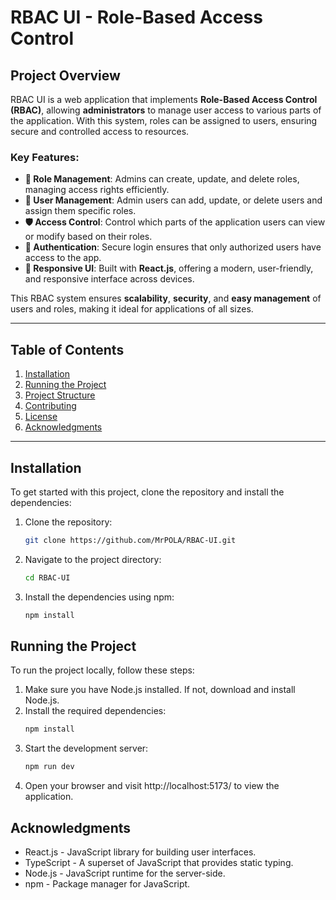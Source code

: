 # RBAC UI - Role-Based Access Control

## Project Overview

RBAC UI is a web application that implements **Role-Based Access Control (RBAC)**, allowing **administrators** to manage user access to various parts of the application. With this system, roles can be assigned to users, ensuring secure and controlled access to resources.

### Key Features:
- **🔐 Role Management**: Admins can create, update, and delete roles, managing access rights efficiently.
- **👥 User Management**: Admin users can add, update, or delete users and assign them specific roles.
- **🛡️ Access Control**: Control which parts of the application users can view or modify based on their roles.
- **🔑 Authentication**: Secure login ensures that only authorized users have access to the app.
- **📱 Responsive UI**: Built with **React.js**, offering a modern, user-friendly, and responsive interface across devices.

This RBAC system ensures **scalability**, **security**, and **easy management** of users and roles, making it ideal for applications of all sizes.

---

## Table of Contents

1. [Installation](#installation)
2. [Running the Project](#running-the-project)
3. [Project Structure](#project-structure)
4. [Contributing](#contributing)
5. [License](#license)
6. [Acknowledgments](#acknowledgments)

---

## Installation

To get started with this project, clone the repository and install the dependencies:

1. Clone the repository:
   ```bash
   git clone https://github.com/MrPOLA/RBAC-UI.git
   ```
2. Navigate to the project directory:
   ```bash
   cd RBAC-UI
   ```
3. Install the dependencies using npm:
   ```bash
   npm install
   ```

## Running the Project

To run the project locally, follow these steps:
1. Make sure you have Node.js installed. If not, download and install Node.js.
2. Install the required dependencies:
    ```bash
    npm install
    ```
3. Start the development server:
   ```bash
   npm run dev
   ```
4. Open your browser and visit http://localhost:5173/ to view the application.

## Acknowledgments
- React.js - JavaScript library for building user interfaces.
- TypeScript - A superset of JavaScript that provides static typing.
- Node.js - JavaScript runtime for the server-side.
- npm - Package manager for JavaScript.
